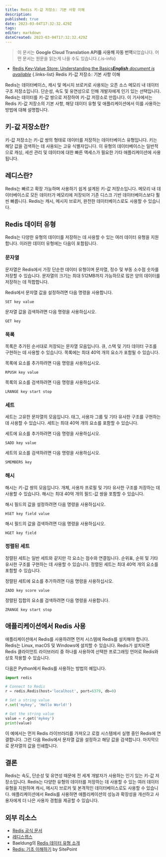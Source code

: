 ```yaml
---
title: Redis 키-값 저장소: 기본 사항 이해
description: 
published: true
date: 2023-03-04T17:32:32.429Z
tags: 
editor: markdown
dateCreated: 2023-03-04T17:32:32.429Z
---
```


> 이 문서는 **Google Cloud Translation API를 사용해 자동 번역**되었습니다.
어떤 문서는 원문을 읽는게 나을 수도 있습니다.{.is-info}



- [Redis Key-Value Store: Understanding the Basics***English** document is available*](/en/Knowledge-base/NoSQL/redis-key-value-store-understanding-the-basics)
{.links-list}
Redis 키-값 저장소: 기본 사항 이해

Redis는 데이터베이스, 캐시 및 메시지 브로커로 사용되는 오픈 소스 메모리 내 데이터 구조 저장소입니다. 단순성, 속도 및 유연성으로 인해 개발자에게 인기 있는 선택입니다. Redis는 데이터를 키-값 쌍으로 저장하여 키-값 저장소로 만듭니다. 이 기사에서는 Redis 키-값 저장소의 기본 사항, 해당 데이터 유형 및 애플리케이션에서 이를 사용하는 방법에 대해 설명합니다.

## 키-값 저장소란?

키-값 저장소는 키-값 쌍의 형태로 데이터를 저장하는 데이터베이스 유형입니다. 키는 해당 값을 검색하는 데 사용되는 고유 식별자입니다. 이 유형의 데이터베이스는 일반적으로 캐싱, 세션 관리 및 데이터에 대한 빠른 액세스가 필요한 기타 애플리케이션에 사용됩니다.

## 레디스란?

Redis는 빠르고 확장 가능하며 사용하기 쉽게 설계된 키-값 저장소입니다. 메모리 내 데이터베이스로 모든 데이터가 메모리에 저장되어 기존 디스크 기반 데이터베이스보다 훨씬 빠릅니다. Redis는 캐시, 메시지 브로커, 완전한 데이터베이스로도 사용할 수 있습니다.

## Redis 데이터 유형

Redis는 다양한 유형의 데이터를 저장하는 데 사용할 수 있는 여러 데이터 유형을 지원합니다. 이러한 데이터 유형에는 다음이 포함됩니다.

### 문자열

문자열은 Redis에서 가장 단순한 데이터 유형이며 문자열, 정수 및 부동 소수점 숫자를 저장할 수 있습니다. 문자열의 크기는 최대 512MB까지 가능하므로 많은 양의 데이터를 저장하는 데 적합합니다.

Redis에서 문자열 값을 설정하려면 다음 명령을 사용합니다.

```
SET key value
```

문자열 값을 검색하려면 다음 명령을 사용하십시오.

```
GET key
```

### 목록

목록은 추가된 순서대로 저장되는 문자열 모음입니다. 큐, 스택 및 기타 데이터 구조를 구현하는 데 사용할 수 있습니다. 목록에는 최대 40억 개의 요소가 포함될 수 있습니다.

목록에 요소를 추가하려면 다음 명령을 사용하십시오.

```
RPUSH key value
```

목록의 요소를 검색하려면 다음 명령을 사용하십시오.

```
LRANGE key start stop
```

### 세트

세트는 고유한 문자열의 모음입니다. 태그, 사용자 그룹 및 기타 유사한 구조를 구현하는 데 사용할 수 있습니다. 세트는 최대 40억 개의 요소를 포함할 수 있습니다.

세트에 요소를 추가하려면 다음 명령을 사용하십시오.

```
SADD key value
```

세트의 요소를 검색하려면 다음 명령을 사용하십시오.

```
SMEMBERS key
```

### 해시

해시는 키-값 쌍의 모음입니다. 개체, 사용자 프로필 및 기타 유사한 구조를 저장하는 데 사용할 수 있습니다. 해시는 최대 40억 개의 필드-값 쌍을 포함할 수 있습니다.

해시 필드의 값을 설정하려면 다음 명령을 사용하십시오.

```
HSET key field value
```

해시 필드의 값을 검색하려면 다음 명령을 사용하십시오.

```
HGET key field
```

### 정렬된 세트

정렬된 세트는 일반 세트와 같지만 각 요소는 점수와 연결됩니다. 순위표, 순위 및 기타 유사한 구조를 구현하는 데 사용할 수 있습니다. 정렬된 세트는 최대 40억 개의 요소를 포함할 수 있습니다.

정렬된 세트에 요소를 추가하려면 다음 명령을 사용하십시오.

```
ZADD key score value
```

정렬된 집합의 요소를 검색하려면 다음 명령을 사용합니다.

```
ZRANGE key start stop
```

## 애플리케이션에서 Redis 사용

애플리케이션에서 Redis를 사용하려면 먼저 시스템에 Redis를 설치해야 합니다. Redis는 Linux, macOS 및 Windows에 설치할 수 있습니다. Redis가 설치되면 Redis 클라이언트 라이브러리 중 하나를 사용하여 선택한 프로그래밍 언어로 Redis와 상호 작용할 수 있습니다.

다음은 Python에서 Redis를 사용하는 방법의 예입니다.

```python
import redis

# Connect to Redis
r = redis.Redis(host='localhost', port=6379, db=0)

# Set a string value
r.set('mykey', 'Hello World!')

# Get the string value
value = r.get('mykey')
print(value)
```

이 예에서는 먼저 Redis 라이브러리를 가져오고 로컬 시스템에서 실행 중인 Redis에 연결합니다. 그런 다음 Redis에서 문자열 값을 설정하고 해당 값을 검색합니다. 마지막으로 문자열의 값을 인쇄합니다.

## 결론

Redis는 속도, 단순성 및 유연성 때문에 전 세계 개발자가 사용하는 인기 있는 키-값 저장소입니다. Redis는 다양한 유형의 데이터를 저장하는 데 사용할 수 있는 여러 데이터 유형을 지원하며 캐시, 메시지 브로커 및 본격적인 데이터베이스로도 사용할 수 있습니다. 애플리케이션에서 Redis를 사용하면 애플리케이션의 성능과 확장성을 개선하고 사용자에게 더 나은 사용자 경험을 제공할 수 있습니다.

## 외부 리소스

- [Redis 공식 문서](https://redis.io/documentation)
- [레디스랩스](https://redislabs.com/)
- Baeldung의 [Redis 데이터 유형 소개](https://www.baeldung.com/redis-data-types)
- [Redis: 기초 이해하기](https://www.sitepoint.com/redis-understanding-the-basics/) by SitePoint
